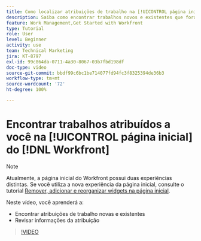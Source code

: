 ```yaml
---
title: Como localizar atribuições de trabalho na [!UICONTROL página inicial]
description: Saiba como encontrar trabalhos novos e existentes que foram atribuídos a você no [!UICONTROL  ]. Em seguida, revise as informações da atribuição.
feature: Work Management,Get Started with Workfront
type: Tutorial
role: User
level: Beginner
activity: use
team: Technical Marketing
jira: KT-8797
exl-id: 99c864da-0711-4a30-8067-03b7fbd198df
doc-type: video
source-git-commit: bbdf99c6bc1be714077fd94fc3f8325394de36b3
workflow-type: tm+mt
source-wordcount: '72'
ht-degree: 100%

---
```


# Encontrar trabalhos atribuídos a você na [!UICONTROL página inicial] do [!DNL Workfront]



>[!NOTE]
>
>Atualmente, a página inicial do Workfront possui duas experiências distintas. Se você utiliza a nova experiência da página inicial, consulte o tutorial [Remover, adicionar e reorganizar widgets na página inicial](/help/workfront-home/remove-add-and-rearrange-widgets.md).


Neste vídeo, você aprenderá a:

* Encontrar atribuições de trabalho novas e existentes
* Revisar informações da atribuição

>[!VIDEO](https://video.tv.adobe.com/v/335098/?quality=12&learn=on&enablevpops=1)
